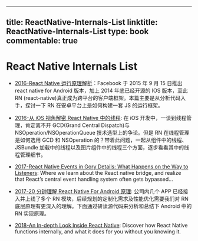 
---
title: ReactNative-Internals-List
linktitle: ReactNative-Internals-List
type: book
commentable: true
---

# React Native Internals List

- [2016-React Native 运行原理解析](http://blog.csdn.net/xiangzhihong8/article/details/52623852)：Facebook 于 2015 年 9 月 15 日推出 react native for Android 版本，加上 2014 年底已经开源的 IOS 版本，至此 RN (react-native)真正成为跨平台的客户端框架。本篇主要是从分析代码入手，探讨一下 RN 在安卓平台上是如何构建一套 JS 的运行框架。

- [2016-从 iOS 视角解密 React Native 中的线程](http://mp.weixin.qq.com/s/5a83ubJtdg9oJP0lHXeRNA): 在 iOS 开发中，一谈到线程管理，肯定离不开 GCD(Grand Central Dispatch)与 NSOperation/NSOperationQueue 技术选型上的争论。但是 RN 在线程管理是如何选用 GCD 和 NSOperation 的？带着此问题，一起从组件中的线程、JSBundle 加载中的线程以及图片组件中的线程三个方面，逐步看看其中的线程管理细节。

- [2017-React Native Events in Gory Details: What Happens on the Way to Listeners](https://parg.co/UCD): Where we learn about the React native bridge, and realize that React’s central event handling system often gets bypassed…

- [2017-20 分钟理解 React Native For Android 原理](http://6me.us/nNgd): 公司内几个 APP 已经接入并上线了多个 RN 模块，后续规划的定制化需求及性能优化需要我们对 RN 底层原理有更深入的理解。下面通过研读源代码来分析和总结下 Android 中的 RN 实现原理。

- [2018-An In-depth Look Inside React Native](https://parg.co/UD6): Discover how React Native functions internally, and what it does for you without you knowing it.

    